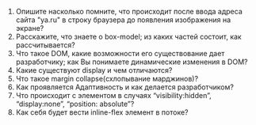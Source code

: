 1. Опишите насколько помните, что происходит после ввода адреса сайта "ya.ru" в строку браузера до появления изображения на экране?
2. Расскажите, что знаете о box-model; из каких частей состоит, как рассчитывается?
3. Что такое DOM, какие возможности его существование дает разработчику; как Вы понимаете динамические изменения в DOM?
4. Какие существуют display и чем отличаются?
5. Что такое margin collapse(схлопывание марджинов)?
6. Как проявляется Адаптивность и как делается разработчиком?
7. Что происходит с элементом в случаях “visibility:hidden”, “display:none”, “position: absolute”?
8. Как себя будет вести inline-flex элемент в потоке?